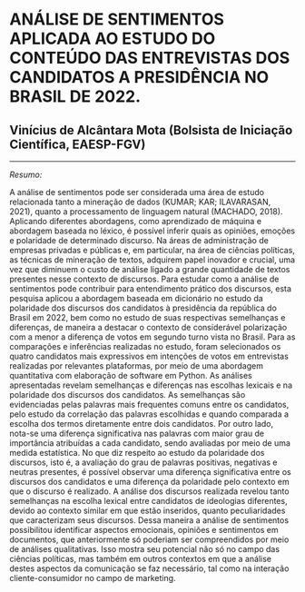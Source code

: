 # ANÁLISE DE SENTIMENTOS APLICADA AO ESTUDO DO CONTEÚDO DAS ENTREVISTAS DOS CANDIDATOS A PRESIDÊNCIA NO BRASIL DE 2022. 

## Vinícius de Alcântara Mota (Bolsista de Iniciação Científica, EAESP-FGV) 

--------------------------------------------------------------------------
*Resumo:*

A análise de sentimentos pode ser considerada uma área de estudo relacionada tanto a mineração de dados (KUMAR; KAR; ILAVARASAN, 2021), quanto a processamento de linguagem natural (MACHADO, 2018). Aplicando diferentes abordagens, como aprendizado de máquina e abordagem baseada no léxico, é possível inferir  quais as opiniões, emoções e polaridade de determinado discurso. Na áreas de administração de empresas privadas e públicas e, em particular, na área de ciências políticas, as técnicas de mineração de textos, adquirem papel inovador e crucial, uma vez que diminuem o custo de análise ligado a grande quantidade de textos presentes nesse contexto de discursos. Para estudar como a análise de sentimentos pode contribuir para entendimento prático dos discursos, esta pesquisa aplicou a abordagem baseada em dicionário no estudo da polaridade dos discursos dos candidatos à presidência da república do Brasil em 2022, bem como no estudo de suas respectivas semelhanças e diferenças, de maneira a destacar o contexto de considerável polarização com a menor a diferença de votos em segundo turno vista no Brasil. Para as comparações e inferências realizadas no estudo, foram selecionados os quatro candidatos mais expressivos em intenções de votos em entrevistas realizadas por relevantes plataformas, por meio de uma abordagem quantitativa com elaboração de software em Python. As análises apresentadas revelam semelhanças e diferenças nas escolhas lexicais e na polaridade dos discursos dos candidatos. As semelhanças são evidenciadas pelas palavras mais frequentes comuns entre os candidatos, pelo estudo da correlação das palavras escolhidas e quando comparada a escolha dos termos diretamente entre dois candidatos. Por outro lado, nota-se uma diferença significativa nas palavras com maior grau de importância atribuídas a cada candidato, sendo avaliadas por meio de uma medida estatística. No que diz respeito ao estudo da polaridade dos discursos, isto é, a avaliação do grau de palavras positivas, negativas e neutras presentes, é possível observar uma diferença significativa entre os discursos dos candidatos e uma diferença da polaridade pelo contexto em que o discurso é realizado. A análise dos discursos realizada revelou tanto semelhanças na escolha lexical entre candidatos de ideologias diferentes, devido ao contexto similar em que estão inseridos, quanto peculiaridades que caracterizam seus discursos. Dessa maneira a análise de sentimentos possibilitou identificar aspectos emocionais, opiniões e sentimentos em documentos, que anteriormente só poderiam ser compreendidos por meio de análises qualitativas. Isso mostra seu potencial não só no  campo das ciências políticas, mas também em outros contextos em que a análise destes aspectos da comunicação se faz necessário, tal como na interação cliente-consumidor no campo de marketing.